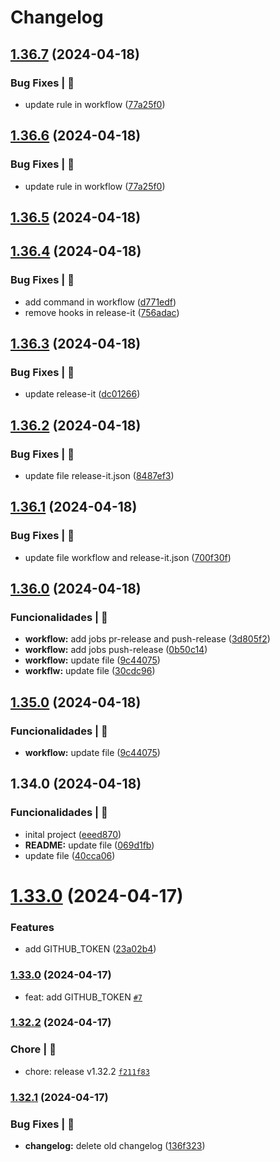 # Changelog

## [1.36.7](https://github.com/alexsandroferreira/base-node-ts/compare/1.36.5...1.36.7) (2024-04-18)


### Bug Fixes | 🚨

* update rule in workflow ([77a25f0](https://github.com/alexsandroferreira/base-node-ts/commit/77a25f05230619279eb15cc86428740a6afaabd2))

## [1.36.6](https://github.com/alexsandroferreira/base-node-ts/compare/1.36.5...1.36.6) (2024-04-18)


### Bug Fixes | 🚨

* update rule in workflow ([77a25f0](https://github.com/alexsandroferreira/base-node-ts/commit/77a25f05230619279eb15cc86428740a6afaabd2))

## [1.36.5](https://github.com/alexsandroferreira/base-node-ts/compare/1.36.4...1.36.5) (2024-04-18)

## [1.36.4](https://github.com/alexsandroferreira/base-node-ts/compare/1.36.3...1.36.4) (2024-04-18)


### Bug Fixes | 🚨

* add command in workflow ([d771edf](https://github.com/alexsandroferreira/base-node-ts/commit/d771edf571adb2ba3b943bc053556806b0ce6f5b))
* remove hooks in release-it ([756adac](https://github.com/alexsandroferreira/base-node-ts/commit/756adac92d02e64d554da8995ad4e33faa242e8c))

## [1.36.3](https://github.com/alexsandroferreira/base-node-ts/compare/1.36.2...1.36.3) (2024-04-18)


### Bug Fixes | 🚨

* update release-it ([dc01266](https://github.com/alexsandroferreira/base-node-ts/commit/dc01266c4c9f6ae119e604431729dbe00f015f1b))

## [1.36.2](https://github.com/alexsandroferreira/base-node-ts/compare/1.36.1...1.36.2) (2024-04-18)


### Bug Fixes | 🚨

* update file release-it.json ([8487ef3](https://github.com/alexsandroferreira/base-node-ts/commit/8487ef33b2597bb4e90af657d4db99428911fb37))

## [1.36.1](https://github.com/alexsandroferreira/base-node-ts/compare/1.36.0...1.36.1) (2024-04-18)


### Bug Fixes | 🚨

* update file workflow and release-it.json ([700f30f](https://github.com/alexsandroferreira/base-node-ts/commit/700f30ffbbd8994c600fc4080de79f76f4a54fca))

## [1.36.0](https://github.com/alexsandroferreira/base-node-ts/compare/1.34.0...1.36.0) (2024-04-18)


### Funcionalidades | 🏁

* **workflow:** add jobs pr-release and push-release ([3d805f2](https://github.com/alexsandroferreira/base-node-ts/commit/3d805f21c7d1a71b433aa8c0881ba9edc5741e16))
* **workflow:** add jobs push-release ([0b50c14](https://github.com/alexsandroferreira/base-node-ts/commit/0b50c14eb3a8ae52cfcc73daac1196477648b942))
* **workflow:** update file ([9c44075](https://github.com/alexsandroferreira/base-node-ts/commit/9c44075a2c6d5a2e78a7742030cbb0a1013fc31f))
* **workflw:** update file ([30cdc96](https://github.com/alexsandroferreira/base-node-ts/commit/30cdc963c8950b6af32847024f47014f3a89c913))

## [1.35.0](https://github.com/alexsandroferreira/base-node-ts/compare/1.34.0...1.35.0) (2024-04-18)


### Funcionalidades | 🏁

* **workflow:** update file ([9c44075](https://github.com/alexsandroferreira/base-node-ts/commit/9c44075a2c6d5a2e78a7742030cbb0a1013fc31f))

## 1.34.0 (2024-04-18)


### Funcionalidades | 🏁

* inital project ([eeed870](https://github.com/alexsandroferreira/base-node-ts/commit/eeed8703d035024e33ac4d041a41b8bc34b0a2c8))
* **README:** update file ([069d1fb](https://github.com/alexsandroferreira/base-node-ts/commit/069d1fb9f5f2700b06caed385dda8aecceeb0cf4))
* update file ([40cca06](https://github.com/alexsandroferreira/base-node-ts/commit/40cca062ade57a124e7b39a2594a819b6aecad47))

# [1.33.0](https://github.com/alexsandroferreira/base-node-ts/compare/1.32.2...1.33.0) (2024-04-17)


### Features

* add GITHUB_TOKEN ([23a02b4](https://github.com/alexsandroferreira/base-node-ts/commit/23a02b4e4fb85010eaaa5fc8ef30c742bec72ee7))



### [1.33.0](https://github.com/alexsandroferreira/base-node-ts/compare/1.32.2...1.33.0) (2024-04-17)

- feat: add GITHUB_TOKEN [`#7`](https://github.com/alexsandroferreira/base-node-ts/pull/7)

### [1.32.2](https://github.com/alexsandroferreira/base-node-ts/compare/1.32.1...1.32.2) (2024-04-17)

### Chore | 🔧
- chore: release v1.32.2 [`f211f83`](https://github.com/alexsandroferreira/base-node-ts/commit/f211f83c42319d9d7b0c2738c513ff5735a82662)

### [1.32.1](https://github.com/alexsandroferreira/base-node-ts/compare/1.32.0...1.32.1) (2024-04-17)

### Bug Fixes | 🚨

* **changelog:** delete old changelog ([136f323](https://github.com/alexsandroferreira/base-node-ts/commit/136f323a1069d089f578c22503871f4e31ce5695))
